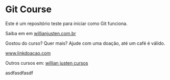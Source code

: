 # Git Course

Este é um repositório teste para iniciar como Git funciona.

Saiba em em [willianjusten.com.br](http://willianjustem.com.br)

Gostou do curso? Quer mais? Ajude com uma doação, até um café é válido.

www.linkdoacao.com

Outros cursos em: [willian justen cursos](http://willianjustencursos.com)

asdfasdfasdf
